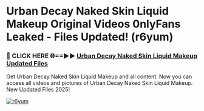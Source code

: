 # Urban Decay Naked Skin Liquid Makeup Original Videos 0nlyFans Leaked - Files Updated! (r6yum)

<h3>🔴 CLICK HERE 🌐==►► <a href="https://tinyurl.com/yckcrads" rel="nofollow">Urban Decay Naked Skin Liquid Makeup Updated Files</a></h3>

Get Urban Decay Naked Skin Liquid Makeup and all content. Now you can access all videos and pictures of Urban Decay Naked Skin Liquid Makeup. New Updated Files 2025!

[![r6yum](https://i.imgur.com/hpKpOFt.gif)](https://tinyurl.com/yckcrads)
